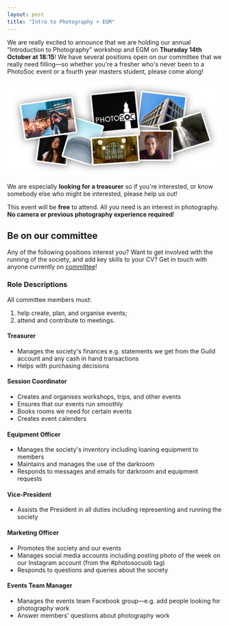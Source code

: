 ```yaml
---
layout: post
title: "Intro to Photography + EGM"
---
```


We are really excited to announce that we are holding our annual "Introduction to Photography" workshop and EGM 
on **Thursday 14th October at 18:15**! We have several positions open on our committee that we really need filling—so whether
you're a fresher who's never been to a PhotoSoc event or a fourth year masters student, please come along!

![](/assets/post-images/egm-web-version.png)

We are especially **looking for a treasurer** so if you're interested, or know somebody else who might be interested,
please help us out!

This event will be **free** to attend. All you need is an interest in photography. **No camera or previous photography
experience required**!

## Be on our committee

Any of the following positions interest you? Want to get involved with the running of the society, and add key skills
to your CV? Get in touch with anyone currently on [committee](/committee)!

### Role Descriptions

All committee members must:

1. help create, plan, and organise events;
2. attend and contribute to meetings.

#### Treasurer
* Manages the society's finances e.g. statements we get from the Guild account and any cash in hand transactions
* Helps with purchasing decisions

#### Session Coordinator
* Creates and organises workshops, trips, and other events
* Ensures that our events run smoothly
* Books rooms we need for certain events 
* Creates event calenders

#### Equipment Officer
* Manages the society's inventory including loaning equipment to members
* Maintains and manages the use of the darkroom
* Responds to messages and emails for darkroom and equipment requests

#### Vice-President
* Assists the President in all duties including representing and running the society

#### Marketing Officer
* Promotes the society and our events
* Manages social media accounts including posting photo of the week on our Instagram account (from the #photosocuob tag)
* Responds to questions and queries about the society

#### Events Team Manager
* Manages the events team Facebook group—e.g. add people looking for photography work
* Answer members' questions about photography work

